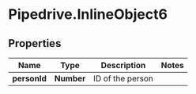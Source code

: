 # Pipedrive.InlineObject6

## Properties

Name | Type | Description | Notes
------------ | ------------- | ------------- | -------------
**personId** | **Number** | ID of the person | 


